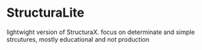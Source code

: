 # StructuraLite
lightwight version of StructuraX. focus on determinate and simple strcutures, mostly educational and not production
